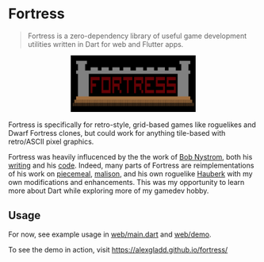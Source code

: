 # Fortress

> Fortress is a zero-dependency library of useful game development utilities written in Dart for web
> and Flutter apps.

<p align="center" width="100%">
  <img width="50%" alt="Fortress logo" src="web/fortress.png">
</p>

Fortress is specifically for retro-style, grid-based games like roguelikes and Dwarf Fortress
clones, but could work for anything tile-based with retro/ASCII pixel graphics.

Fortress was heavily influcenced by the the work of [Bob Nystrom](https://journal.stuffwithstuff.com/),
both his [writing](https://gameprogrammingpatterns.com/) and his
[code](https://github.com/munificent). Indeed, many parts of Fortress are reimplementations
of his work on [piecemeal](https://github.com/munificent/piecemeal),
[malison](https://github.com/munificent/malison), and his own roguelike
[Hauberk](https://github.com/munificent/hauberk) with my own modifications and enhancements. This
was my opportunity to learn more about Dart while exploring more of my gamedev hobby.

## Usage

For now, see example usage in [web/main.dart](web/main.dart) and [web/demo](web/demo/).

To see the demo in action, visit https://alexgladd.github.io/fortress/
